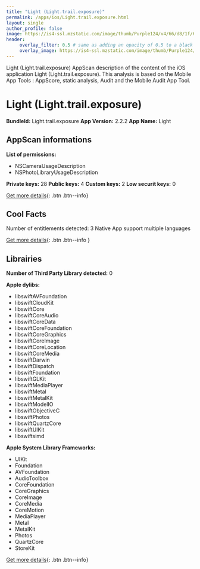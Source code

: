 ```yaml
---
title: "Light (Light.trail.exposure)"
permalink: /apps/ios/Light.trail.exposure.html
layout: single
author_profile: false
image: https://is4-ssl.mzstatic.com/image/thumb/Purple124/v4/66/d8/1f/66d81f5e-d061-9b09-5712-60482cebb8c0/AppIcon-0-0-1x_U007emarketing-0-0-0-10-0-0-P3-0-0-0-GLES2_U002c0-512MB-85-220-0-0.png/512x512bb.jpg
header: 
     overlay_filter: 0.5 # same as adding an opacity of 0.5 to a black background
     overlay_image: https://is4-ssl.mzstatic.com/image/thumb/Purple124/v4/66/d8/1f/66d81f5e-d061-9b09-5712-60482cebb8c0/AppIcon-0-0-1x_U007emarketing-0-0-0-10-0-0-P3-0-0-0-GLES2_U002c0-512MB-85-220-0-0.png/512x512bb.jpg
---
```

Light (Light.trail.exposure) AppScan description of the content of the iOS application Light (Light.trail.exposure). This analysis is based on the Mobile App Tools : AppScore, static analysis, Audit and the Mobile Audit App Tool.

# Light (Light.trail.exposure)

**BundleId:** Light.trail.exposure
**App Version:** 2.2.2
**App Name:** Light


## AppScan informations 

**List of permissions:** 
- NSCameraUsageDescription
- NSPhotoLibraryUsageDescription
  
  
**Private keys:** 28
**Public keys:** 4
**Custom keys:** 2
**Low securit keys:** 0
  
[Get more details](/pricing.html){: .btn .btn--info}

## Cool Facts

Number of entitlements detected: 3
Native App
support multiple languages
  
[Get more details](/pricing.html){: .btn .btn--info }

## Librairies 
**Number of Third Party Library detected:** 0


**Apple dylibs:**
- libswiftAVFoundation
- libswiftCloudKit
- libswiftCore
- libswiftCoreAudio
- libswiftCoreData
- libswiftCoreFoundation
- libswiftCoreGraphics
- libswiftCoreImage
- libswiftCoreLocation
- libswiftCoreMedia
- libswiftDarwin
- libswiftDispatch
- libswiftFoundation
- libswiftGLKit
- libswiftMediaPlayer
- libswiftMetal
- libswiftMetalKit
- libswiftModelIO
- libswiftObjectiveC
- libswiftPhotos
- libswiftQuartzCore
- libswiftUIKit
- libswiftsimd


**Apple System Library Frameworks:**
- UIKit
- Foundation
- AVFoundation
- AudioToolbox
- CoreFoundation
- CoreGraphics
- CoreImage
- CoreMedia
- CoreMotion
- MediaPlayer
- Metal
- MetalKit
- Photos
- QuartzCore
- StoreKit


  
[Get more details](/pricing.html){: .btn .btn--info}

